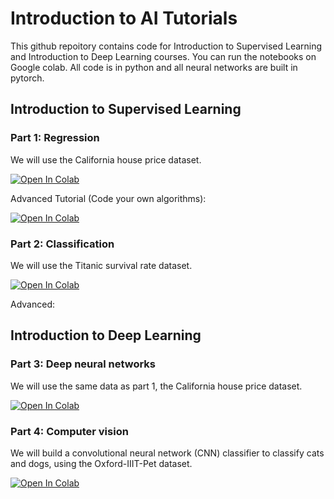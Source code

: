 # Introduction to AI Tutorials

This github repoitory contains code for Introduction to Supervised Learning and Introduction to Deep Learning courses. You can run the notebooks on Google colab. All code is in python and all neural networks are built in pytorch.

## Introduction to Supervised Learning
### Part 1: Regression
We will use the California house price dataset.

<a target="_blank" href="https://colab.research.google.com/github/lm2612/Tutorials/blob/main/1_supervised_learning_regression/1-LinearRegression_HousePrice.ipynb">
  <img src="https://colab.research.google.com/assets/colab-badge.svg" alt="Open In Colab"/>
</a>

Advanced Tutorial (Code your own algorithms):

<a target="_blank" href="https://colab.research.google.com/github/lm2612/Tutorials/blob/main/1_supervised_learning_regression/1-AdvancedLinearRegression_HousePrice.ipynb">
  <img src="https://colab.research.google.com/assets/colab-badge.svg" alt="Open In Colab"/>
</a>

### Part 2: Classification
We will use the Titanic survival rate dataset.

<a target="_blank" href="https://colab.research.google.com/github/lm2612/Tutorials/blob/main/2_supervised_learning_classification/2-Classification_Titanic.ipynb">
  <img src="https://colab.research.google.com/assets/colab-badge.svg" alt="Open In Colab"/>
</a>

Advanced:

## Introduction to Deep Learning
### Part 3: Deep neural networks
We will use the same data as part 1, the California house price dataset.

<a target="_blank" href="https://colab.research.google.com/github/lm2612/Tutorials/blob/main/3_deeplearning/3-DeepLearning_HousePrice.ipynb">
  <img src="https://colab.research.google.com/assets/colab-badge.svg" alt="Open In Colab"/>
</a>

### Part 4: Computer vision 
We will build a convolutional neural network (CNN) classifier to classify cats and dogs, using the Oxford-IIIT-Pet dataset.

<a target="_blank" href="https://colab.research.google.com/github/lm2612/Tutorials/blob/main/4_computervision/4-ComputerVision_Classification.ipynb">
  <img src="https://colab.research.google.com/assets/colab-badge.svg" alt="Open In Colab"/>
</a>



